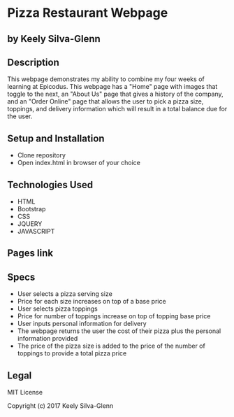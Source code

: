 # Pizza Restaurant Webpage
## by Keely Silva-Glenn

## Description

This webpage demonstrates my ability to combine my four weeks of learning at Epicodus. This webpage has a "Home" page with images that toggle to the next, an "About Us" page that gives a history of the company, and an "Order Online" page that allows the user to pick a pizza size, toppings, and delivery information which will result in a total balance due for the user.

## Setup and Installation

* Clone repository
* Open index.html in browser of your choice

## Technologies Used

* HTML
* Bootstrap
* CSS
* JQUERY
* JAVASCRIPT


## Pages link

## Specs

* User selects a pizza serving size
* Price for each size increases on top of a base price
* User selects pizza toppings
* Price for number of toppings increase on top of topping base price
* User inputs personal information for delivery
* The webpage returns the user the cost of their pizza plus the personal information provided
* The price of the pizza size is added to the price of the number of toppings to provide a total pizza price


## Legal
MIT License

Copyright (c) 2017 Keely Silva-Glenn
